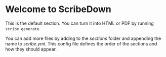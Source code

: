 # Welcome to ScribeDown

This is the default section. You can turn it into HTML or PDF by running `scribe generate`.

You can add more files by adding to the  _sections_ folder and appending the name to _scribe.yml_. This config file defines the order of the sections and how they should appear.